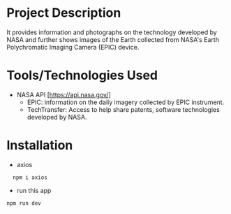 # Project Description
It provides information and photographs on the technology developed by NASA and further shows images of the Earth collected from NASA's Earth Polychromatic Imaging Camera (EPIC) device.

# Tools/Technologies Used
- NASA API [https://api.nasa.gov/]
  - EPIC: information on the daily imagery collected by EPIC instrument.
  - TechTransfer: Access to help share patents, software technologies developed by NASA.

# Installation
- axios
``` 
  npm i axios
```
- run this app
```
npm run dev
```

